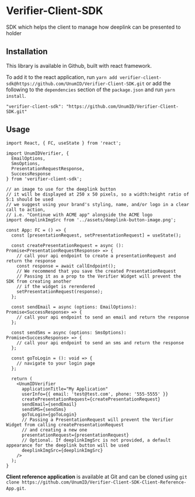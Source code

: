 # Verifier-Client-SDK
SDK which helps the client to manage how deeplink can be presented to holder

## Installation
This library is available in Github, built with react framework.

To add it to the react application, run `yarn add verifier-client-sdk@https://github.com/UnumID/Verifier-Client-SDK.git` or add the following to the `dependencies` section of the `package.json` and run `yarn install`.

```
"verifier-client-sdk": "https://github.com/UnumID/Verifier-Client-SDK.git"
```

## Usage
```tsx
import React, { FC, useState } from 'react';

import UnumIDVerifier, {
  EmailOptions,
  SmsOptions,
  PresentationRequestResponse,
  SuccessResponse
} from 'verifier-client-sdk';

// an image to use for the deeplink button
// it will be displayed at 250 x 50 pixels, so a width:height ratio of 5:1 should be used
// we suggest using your brand's styling, name, and/or logo in a clear call to action,
// i.e. "Continue with ACME app" alongside the ACME logo
import deeplinkImgSrc from '../assets/deeplink-button-image.png';

const App: FC = () => {
  const [presentationRequest, setPresentationRequest] = useState();

  const createPresentationRequest = async (): Promise<PresentationRequestResponse> => {
    // call your api endpoint to create a presentationRequest and return the response
    const response = await callEndpoint();
    // We recommend that you save the created PresentationRequest
    // Passing it as a prop to the Verifier Widget will prevent the SDK from creating another
    // if the widget is rerendered
    setPresentationRequest(response);
  };

  const sendEmail = async (options: EmailOptions): Promise<SuccessResponse> => {
    // call your api endpoint to send an email and return the response
  };

  const sendSms = async (options: SmsOptions): Promise<SuccessResponse> => {
    // call your api endpoint to send an sms and return the response
  };

  const goToLogin = (): void => {
    // navigate to your login page
  };

  return (
    <UnumIDVerifier
      applicationTitle="My Application"
      userInfo={{ email: 'test@test.com', phone: '555-5555' }}
      createPresentationRequest={createPresentationRequest}
      sendEmail={sendEmail}
      sendSMS={sendSms}
      goToLogin={goToLogin}
      // Passing a PresentationRequest will prevent the Verifier Widget from calling createPresentationRequest
      // and creating a new one
      presentationRequest={presentationRequest}
      // Optional. If deeplinkImgSrc is not provided, a default appearance for the deeplink button will be used
      deeplinkImgSrc={deeplinkImgSrc}
    />
  );
}
```

**Client reference application** is available at Git and can be cloned using 
`git clone https://github.com/UnumID/Verifier-Client-SDK-Client-Reference-App.git`. 

